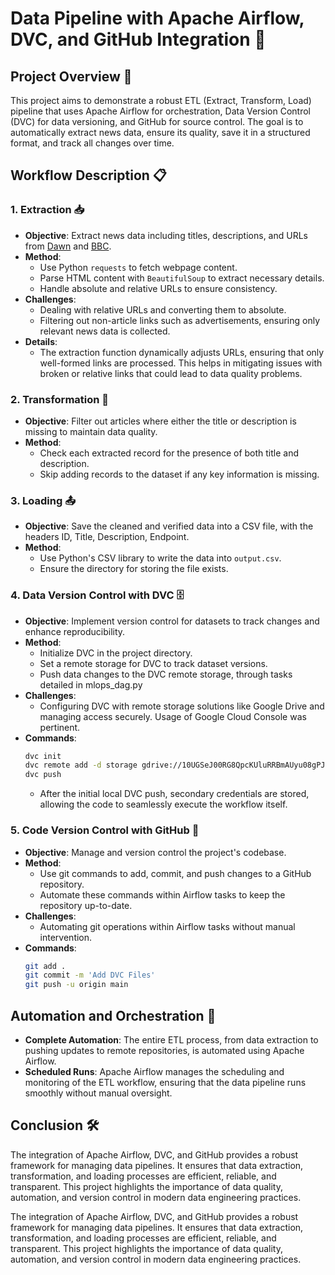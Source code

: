 
# Data Pipeline with Apache Airflow, DVC, and GitHub Integration 🔄

## Project Overview 🎯

This project aims to demonstrate a robust ETL (Extract, Transform, Load) pipeline that uses Apache Airflow for orchestration, Data Version Control (DVC) for data versioning, and GitHub for source control. The goal is to automatically extract news data, ensure its quality, save it in a structured format, and track all changes over time.

## Workflow Description 📋

### 1. Extraction 📥

- **Objective**: Extract news data including titles, descriptions, and URLs from [Dawn](https://www.dawn.com/) and [BBC](https://www.bbc.com/).
- **Method**:
  - Use Python `requests` to fetch webpage content.
  - Parse HTML content with `BeautifulSoup` to extract necessary details.
  - Handle absolute and relative URLs to ensure consistency.
- **Challenges**:
  - Dealing with relative URLs and converting them to absolute.
  - Filtering out non-article links such as advertisements, ensuring only relevant news data is collected.
- **Details**:
  - The extraction function dynamically adjusts URLs, ensuring that only well-formed links are processed. This helps in mitigating issues with broken or relative links that could lead to data quality problems.

### 2. Transformation 🔄

- **Objective**: Filter out articles where either the title or description is missing to maintain data quality.
- **Method**:
  - Check each extracted record for the presence of both title and description.
  - Skip adding records to the dataset if any key information is missing.

### 3. Loading 📤

- **Objective**: Save the cleaned and verified data into a CSV file, with the headers ID, Title, Description, Endpoint.
- **Method**:
  - Use Python's CSV library to write the data into `output.csv`.
  - Ensure the directory for storing the file exists.

### 4. Data Version Control with DVC 🗄️

- **Objective**: Implement version control for datasets to track changes and enhance reproducibility.
- **Method**:
  - Initialize DVC in the project directory.
  - Set a remote storage for DVC to track dataset versions.
  - Push data changes to the DVC remote storage, through tasks detailed in mlops_dag.py
- **Challenges**:
  - Configuring DVC with remote storage solutions like Google Drive and managing access securely. Usage of Google Cloud Console was pertinent.
- **Commands**:
  ```bash
  dvc init
  dvc remote add -d storage gdrive://10UGSeJ00RG8QpcKUluRRBmAUyu08gPJ2
  dvc push
  ```
  - After the initial local DVC push, secondary credentials are stored, allowing the code to seamlessly execute the workflow itself.

### 5. Code Version Control with GitHub 📝

- **Objective**: Manage and version control the project's codebase.
- **Method**:
  - Use git commands to add, commit, and push changes to a GitHub repository.
  - Automate these commands within Airflow tasks to keep the repository up-to-date.
- **Challenges**:
  - Automating git operations within Airflow tasks without manual intervention.
- **Commands**:
  ```bash
  git add .
  git commit -m 'Add DVC Files'
  git push -u origin main
  ```

## Automation and Orchestration 🤖

- **Complete Automation**: The entire ETL process, from data extraction to pushing updates to remote repositories, is automated using Apache Airflow.
- **Scheduled Runs**: Apache Airflow manages the scheduling and monitoring of the ETL workflow, ensuring that the data pipeline runs smoothly without manual oversight.

## Conclusion 🛠️
The integration of Apache Airflow, DVC, and GitHub provides a robust framework for managing data pipelines. It ensures that data extraction, transformation, and loading processes are efficient, reliable, and transparent. This project highlights the importance of data quality, automation, and version control in modern data engineering practices.



The integration of Apache Airflow, DVC, and GitHub provides a robust framework for managing data pipelines. It ensures that data extraction, transformation, and loading processes are efficient, reliable, and transparent. This project highlights the importance of data quality, automation, and version control in modern data engineering practices.
